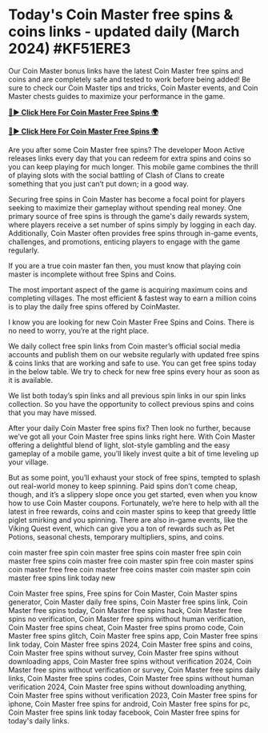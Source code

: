 # Today's Coin Master free spins & coins links - updated daily (March 2024) #KF51ERE3

Our Coin Master bonus links have the latest Coin Master free spins and coins and are completely safe and tested to work before being added! Be sure to check our Coin Master tips and tricks, Coin Master events, and Coin Master chests guides to maximize your performance in the game.

[**🔴► Click Here For Coin Master Free Spins 🌍**](https://jimaddadel.github.io/Coin/)

[**🔴► Click Here For Coin Master Free Spins 🌍**](https://jimaddadel.github.io/Coin/)
 
Are you after some Coin Master free spins? The developer Moon Active releases links every day that you can redeem for extra spins and coins so you can keep playing for much longer. This mobile game combines the thrill of playing slots with the social battling of Clash of Clans to create something that you just can’t put down; in a good way.

Securing free spins in Coin Master has become a focal point for players seeking to maximize their gameplay without spending real money. One primary source of free spins is through the game's daily rewards system, where players receive a set number of spins simply by logging in each day. Additionally, Coin Master often provides free spins through in-game events, challenges, and promotions, enticing players to engage with the game regularly.

If you are a true coin master fan then, you must know that playing coin master is incomplete without free Spins and Coins.

The most important aspect of the game is acquiring maximum coins and completing villages. The most efficient & fastest way to earn a million coins is to play the daily free spins offered by CoinMaster.

I know you are looking for new Coin Master Free Spins and Coins. There is no need to worry, you’re at the right place.

We daily collect free spin links from Coin master’s official social media accounts and publish them on our website regularly with updated free spins & coins links that are working and safe to use. You can get free spins today in the below table. We try to check for new free spins every hour as soon as it is available.

We list both today’s spin links and all previous spin links in our spin links collection. So you have the opportunity to collect previous spins and coins that you may have missed.

After your daily Coin Master free spins fix? Then look no further, because we’ve got all your Coin Master free spins links right here. With Coin Master offering a delightful blend of light, slot-style gambling and the easy gameplay of a mobile game, you’ll likely invest quite a bit of time leveling up your village.

But as some point, you’ll exhaust your stock of free spins, tempted to splash out real-world money to keep spinning. Paid spins don’t come cheap, though, and it’s a slippery slope once you get started, even when you know how to use Coin Master coupons. Fortunately, we’re here to help with all the latest in free rewards, coins and coin master spins to keep that greedy little piglet smirking and you spinning. There are also in-game events, like the Viking Quest event, which can give you a ton of rewards such as Pet Potions, seasonal chests, temporary multipliers, spins, and coins.

coin master free spin
coin master free spins
coin master
free spin coin master
free spins coin master
free coin master spin
free coin master spins
coin master free
free coin master
free coins master
coin master spin
coin master free spins link today new

Coin Master free spins, Free spins for Coin Master, Coin Master spins generator, Coin Master daily free spins, Coin Master free spins link, Coin Master free spins today, Coin Master free spins hack, Coin Master free spins no verification, Coin Master free spins without human verification, Coin Master free spins cheat, Coin Master free spins promo code, Coin Master free spins glitch, Coin Master free spins app, Coin Master free spins link today, Coin Master free spins 2024, Coin Master free spins and coins, Coin Master free spins without survey, Coin Master free spins without downloading apps, Coin Master free spins without verification 2024, Coin Master free spins without verification or survey, Coin Master free spins daily links, Coin Master free spins codes, Coin Master free spins without human verification 2024, Coin Master free spins without downloading anything, Coin Master free spins without verification 2023, Coin Master free spins for iphone, Coin Master free spins for android, Coin Master free spins for pc, Coin Master free spins link today facebook, Coin Master free spins for today's daily links.
